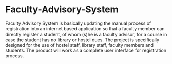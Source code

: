 # Faculty-Advisory-System
Faculty Advisory System is basically updating the manual process of registration into an internet based application so that a faculty member can directly register a student, of whom (s)he is a faculty advisor, for a course in case the student has no library or hostel dues. The project is specifically designed for the use of hostel staff, library staff, faculty members and students. The product will work as a complete user interface for registration process.

